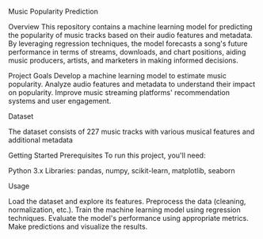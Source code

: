 Music Popularity Prediction

Overview
This repository contains a machine learning model for predicting the popularity of music tracks based on their audio features and metadata. By leveraging regression techniques, the model forecasts a song's future performance in terms of streams, downloads, and chart positions, aiding music producers, artists, and marketers in making informed decisions.

Project Goals
Develop a machine learning model to estimate music popularity.
Analyze audio features and metadata to understand their impact on popularity.
Improve music streaming platforms' recommendation systems and user engagement.

Dataset

The dataset consists of 227 music tracks with various musical features and additional metadata

Getting Started
Prerequisites
To run this project, you'll need:

Python 3.x
Libraries: pandas, numpy, scikit-learn, matplotlib, seaborn

Usage

Load the dataset and explore its features.
Preprocess the data (cleaning, normalization, etc.).
Train the machine learning model using regression techniques.
Evaluate the model's performance using appropriate metrics.
Make predictions and visualize the results.